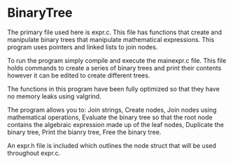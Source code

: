 # BinaryTree
The primary file used here is expr.c. This file has functions that create and manipulate binary trees that manipulate mathematical expressions. This program uses pointers and linked lists to join nodes.

To run the program simply compile and execute the mainexpr.c file. This file holds commands to create a series of binary trees and
print their contents however it can be edited to create different trees.

The functions in this program have been fully optimized so that they have no memory leaks using valgrind.

The program allows you to: Join strings, Create nodes, Join nodes using mathematical operations, Evaluate the binary tree so that the root node contains the algebraic expression made up of the leaf nodes, Duplicate the binary tree, Print the bianry tree, Free the binary tree.

An expr.h file is included which outlines the node struct that will be used throughout expr.c.

